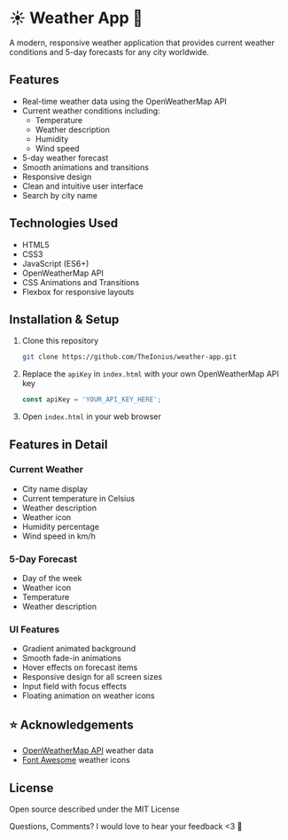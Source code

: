 # ☀️ Weather App 🐾

A modern, responsive weather application that provides current weather conditions and 5-day forecasts for any city worldwide.

## Features

- Real-time weather data using the OpenWeatherMap API
- Current weather conditions including:
  - Temperature
  - Weather description
  - Humidity
  - Wind speed
- 5-day weather forecast
- Smooth animations and transitions
- Responsive design
- Clean and intuitive user interface
- Search by city name

## Technologies Used

- HTML5
- CSS3
- JavaScript (ES6+)
- OpenWeatherMap API
- CSS Animations and Transitions
- Flexbox for responsive layouts

## Installation & Setup

1. Clone this repository
   ```bash
   git clone https://github.com/TheIonius/weather-app.git
   ```
2. Replace the `apiKey` in `index.html` with your own OpenWeatherMap API key
   ```javascript
   const apiKey = 'YOUR_API_KEY_HERE';
   ```
3. Open `index.html` in your web browser

## Features in Detail

### Current Weather
- City name display
- Current temperature in Celsius
- Weather description
- Weather icon
- Humidity percentage
- Wind speed in km/h

### 5-Day Forecast
- Day of the week
- Weather icon
- Temperature
- Weather description

### UI Features
- Gradient animated background
- Smooth fade-in animations
- Hover effects on forecast items
- Responsive design for all screen sizes
- Input field with focus effects
- Floating animation on weather icons

## ⭐ Acknowledgements

- [OpenWeatherMap API](https://openweathermap.org/api) weather data
- [Font Awesome](https://fontawesome.com/) weather icons


## License

Open source described under the MIT License

Questions, Comments? I would love to hear your feedback <3 🐾
